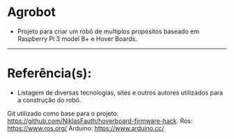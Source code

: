 # Agrobot
  * Projeto para criar um robô de multiplos propósitos baseado em Raspberry Pi 3 model B+ e Hover Boards.

---
   
# Referência(s):
  * Listagem de diversas tecnologias, sites e outros autores utilizados para a construção do robô.
   
  Git utilizado como base para o projeto: https://github.com/NiklasFauth/hoverboard-firmware-hack.
  Ros: https://www.ros.org/
  Arduino: https://www.arduino.cc/
